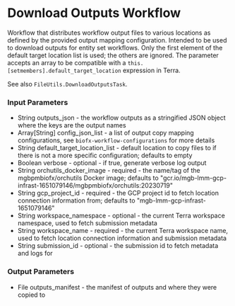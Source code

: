 # Download Outputs Workflow
Workflow that distributes workflow output files to various locations as defined by the provided output mapping
configuration.  Intended to be used to download outputs for entity set workflows.  Only the first element of the
default target location list is used; the others are ignored.  The parameter accepts an array to be compatible
with a `this.[setmembers].default_target_location` expression in Terra.

See also `FileUtils.DownloadOutputsTask`.

### Input Parameters
* String outputs_json - the workflow outputs as a stringified JSON object where the keys are the output names
* Array[String] config_json_list - a list of output copy mapping configurations, see `biofx-workflow-configurations` for more details
* String default_target_location_list - default location to copy files to if there is not a more specific configuration; defaults to empty
* Boolean verbose - optional - if true, generate verbose log output
* String orchutils_docker_image - required - the name/tag of the mgbpmbiofx/orchutils Docker image; defaults to "gcr.io/mgb-lmm-gcp-infrast-1651079146/mgbpmbiofx/orchutils:20230719"
* String gcp_project_id - required - the GCP project id to fetch location connection information from; defaults to "mgb-lmm-gcp-infrast-1651079146"
* String workspace_namespace - optional - the current Terra workspace namespace, used to fetch submission metadata
* String workspace_name - required - the current Terra workspace name, used to fetch location connection information and submission metadata
* String submission_id - optional - the submission id to fetch metadata and logs for

### Output Parameters
* File outputs_manifest - the manifest of outputs and where they were copied to

